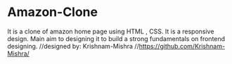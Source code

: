 # Amazon-Clone
It is a clone of amazon home page using HTML , CSS. It is a responsive design. Main aim to designing it to build a strong fundamentals on frontend designing. 
//designed by: Krishnam-Mishra
//https://github.com/Krishnam-Mishra/
